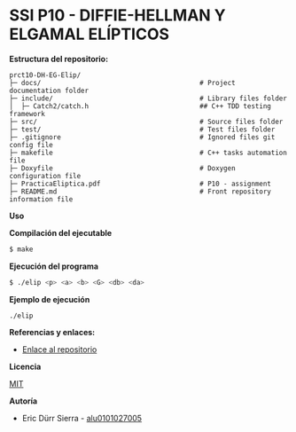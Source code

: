 # SSI P10 - DIFFIE-HELLMAN Y ELGAMAL ELÍPTICOS


**Estructura del repositorio:**

```
prct10-DH-EG-Elip/
├─ docs/                                        # Project documentation folder
├─ include/                                     # Library files folder
│  ├─ Catch2/catch.h                            ## C++ TDD testing framework
├─ src/                                         # Source files folder
├─ test/                                        # Test files folder
├─ .gitignore                                   # Ignored files git config file
├─ makefile                                     # C++ tasks automation file
├─ Doxyfile                                     # Doxygen configuration file 
├─ PracticaEliptica.pdf                         # P10 - assignment
├─ README.md                                    # Front repository information file
```

**Uso**

**Compilación del ejecutable**

```bash
$ make
```

**Ejecución del programa**

```bash
$ ./elip <p> <a> <b> <G> <db> <da>

```

**Ejemplo de ejecución**

```
./elip
```


**Referencias y enlaces:**

- [Enlace al repositorio](https://github.com/Eric-Durr/P10-DH-EG-Elip)

**Licencia**

[MIT](https://choosealicense.com/licenses/mit/)

**Autoría**

- Eric Dürr Sierra - [alu0101027005](alu0101027005@ull.edu.es)

